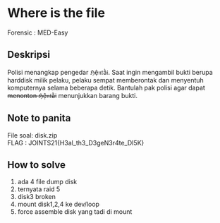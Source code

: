 # Where is the file
Forensic : MED-Easy
## Deskripsi
Polisi menangkap pengedar ℌệ𝔫𝔱ằ𝔦. Saat ingin mengambil bukti berupa harddisk milik pelaku, pelaku sempat memberontak dan menyentuh komputernya selama beberapa detik. Bantulah pak polisi agar dapat ~~menonton ℌệ𝔫𝔱ằ𝔦~~ menunjukkan barang bukti. 

## Note to panita
File soal: disk.zip
<br/>
FLAG : JOINTS21{H3al_th3_D3geN3r4te_DI5K}

## How to solve
1. ada 4 file dump disk
2. ternyata raid 5
3. disk3 broken
4. mount disk1,2,4 ke dev/loop
5. force assemble disk yang tadi di mount

